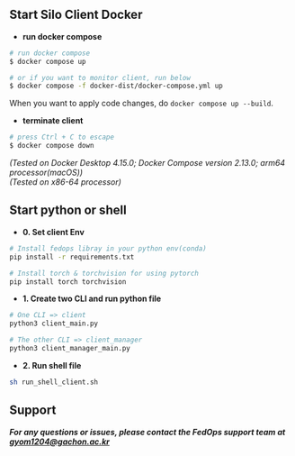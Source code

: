 ## Start Silo Client Docker

- **run docker compose**
```bash
# run docker compose
$ docker compose up

# or if you want to monitor client, run below
$ docker compose -f docker-dist/docker-compose.yml up
```
When you want to apply code changes, do `docker compose up --build`.  


- **terminate client**
```bash
# press Ctrl + C to escape
$ docker compose down
```   

*(Tested on Docker Desktop 4.15.0; Docker Compose version 2.13.0; arm64 processor(macOS))*   
*(Tested on x86-64 processor)*



## Start python or shell
- **0. Set client Env**

```bash
# Install fedops libray in your python env(conda)
pip install -r requirements.txt

# Install torch & torchvision for using pytorch
pip install torch torchvision

```

- **1. Create two CLI and run python file**

```bash
# One CLI => client
python3 client_main.py

# The other CLI => client_manager
python3 client_manager_main.py

```

- **2. Run shell file**

```bash
sh run_shell_client.sh

```


## Support
***For any questions or issues, please contact the FedOps support team at gyom1204@gachon.ac.kr***
